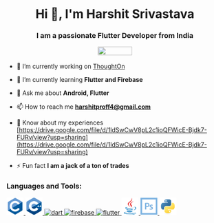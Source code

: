 <h1 align="center">Hi 👋, I'm Harshit Srivastava</h1>
<h3 align="center">I am a passionate Flutter Developer from India</h3>

<p align = "center"><img src = "https://github.com/subsavage/subsavage/assets/69175270/94d0589e-597a-4504-ad63-32b888456bfd" height = "40%" width = "40%" ></p>


- 🔭 I’m currently working on [ThoughtOn](https://github.com/subsavage/ThoughtOn)

- 🌱 I’m currently learning **Flutter and Firebase**

- 💬 Ask me about **Android, Flutter**

- 📫 How to reach me **harshitproff4@gmail.com**

- 📄 Know about my experiences [https://drive.google.com/file/d/1ldSwCwV8pL2c1ioQFWicE-Bjdk7-FURv/view?usp=sharing](https://drive.google.com/file/d/1ldSwCwV8pL2c1ioQFWicE-Bjdk7-FURv/view?usp=sharing)

- ⚡ Fun fact **I am a jack of a ton of trades**



<h3 align="left">Languages and Tools:</h3>
<p align="left"> <a href="https://www.cprogramming.com/" target="_blank" rel="noreferrer"> <img src="https://raw.githubusercontent.com/devicons/devicon/master/icons/c/c-original.svg" alt="c" width="40" height="40"/> </a> <a href="https://www.w3schools.com/cpp/" target="_blank" rel="noreferrer"> <img src="https://raw.githubusercontent.com/devicons/devicon/master/icons/cplusplus/cplusplus-original.svg" alt="cplusplus" width="40" height="40"/> </a> <a href="https://dart.dev" target="_blank" rel="noreferrer"> <img src="https://www.vectorlogo.zone/logos/dartlang/dartlang-icon.svg" alt="dart" width="40" height="40"/> </a> <a href="https://firebase.google.com/" target="_blank" rel="noreferrer"> <img src="https://www.vectorlogo.zone/logos/firebase/firebase-icon.svg" alt="firebase" width="40" height="40"/> </a> <a href="https://flutter.dev" target="_blank" rel="noreferrer"> <img src="https://www.vectorlogo.zone/logos/flutterio/flutterio-icon.svg" alt="flutter" width="40" height="40"/> </a> <a href="https://www.java.com" target="_blank" rel="noreferrer"> <img src="https://raw.githubusercontent.com/devicons/devicon/master/icons/java/java-original.svg" alt="java" width="40" height="40"/> </a> <a href="https://www.photoshop.com/en" target="_blank" rel="noreferrer"> <img src="https://raw.githubusercontent.com/devicons/devicon/master/icons/photoshop/photoshop-line.svg" alt="photoshop" width="40" height="40"/> </a> <a href="https://www.python.org" target="_blank" rel="noreferrer"> <img src="https://raw.githubusercontent.com/devicons/devicon/master/icons/python/python-original.svg" alt="python" width="40" height="40"/> </a> </p>
